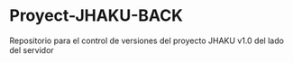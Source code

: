 # Proyect-JHAKU-BACK
Repositorio para el control de versiones del proyecto JHAKU v1.0  del lado del servidor
